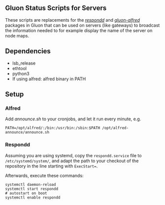 Gluon Status Scripts for Servers
--------------------------------

These scripts are replacements for the *[respondd]* and *[gluon-alfred]* packages in Gluon that can be used on servers (like gateways) to broadcast the information needed to for example display the name of the server on node maps.

[respondd]: https://github.com/freifunk-gluon/packages/tree/master/net/respondd
[gluon-alfred]: https://github.com/freifunk-gluon/gluon/tree/master/package/gluon-alfred

## Dependencies

 * lsb\_release
 * ethtool
 * python3
 * If using alfred: alfred binary in PATH

## Setup

### Alfred

Add _announce.sh_ to your cronjobs, and let it run every minute, e.g.
```
PATH=/opt/alfred/:/bin:/usr/bin:/sbin:$PATH /opt/alfred-announce/announce.sh
```

### Respondd

Assuming you are using systemd, copy the `respondd.service` file to `/etc/systemd/system/`, and adapt the path to your checkout of the repository in the line starting with `ExecStart=`.

Afterwards, execute these commands:
```
systemctl daemon-reload
systemctl start respondd
# autostart on boot
systemctl enable respondd
```
